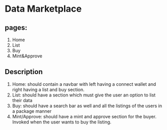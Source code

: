 # Data Marketplace

## pages: 
1. Home
2. List
3. Buy 
4. Mint&Approve

## Description
1. Home: should contain a navbar with left having a connect wallet and right having a list and buy section.
2. List: should have a section which must give the user an option to list their data
3. Buy: should have a search bar as well and all the listings of the users in a package manner
4. Mint/Approve: should have a mint and approve section for the buyer. Invoked when the user wants to buy the listing. 